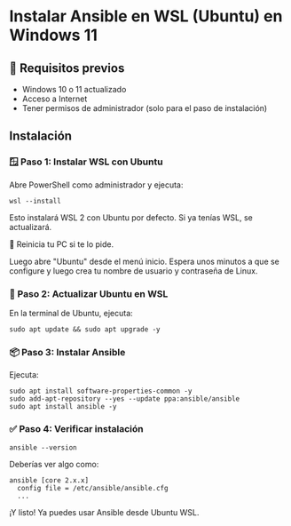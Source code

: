 # Instalar Ansible en WSL (Ubuntu) en Windows 11
## 🧰 Requisitos previos
- Windows 10 o 11 actualizado
- Acceso a Internet
- Tener permisos de administrador (solo para el paso de instalación)

## Instalación
### 🪟 Paso 1: Instalar WSL con Ubuntu
Abre PowerShell como administrador y ejecuta:

```
wsl --install
```
Esto instalará WSL 2 con Ubuntu por defecto. Si ya tenías WSL, se actualizará.

🔁 Reinicia tu PC si te lo pide.

Luego abre "Ubuntu" desde el menú inicio. Espera unos minutos a que se configure y luego crea tu nombre de usuario y contraseña de Linux.

### 🐧 Paso 2: Actualizar Ubuntu en WSL
En la terminal de Ubuntu, ejecuta:

```
sudo apt update && sudo apt upgrade -y
```

### 📦 Paso 3: Instalar Ansible
Ejecuta:
```
sudo apt install software-properties-common -y
sudo add-apt-repository --yes --update ppa:ansible/ansible
sudo apt install ansible -y
```
### ✅ Paso 4: Verificar instalación
```
ansible --version
```
Deberías ver algo como:
```
ansible [core 2.x.x]
  config file = /etc/ansible/ansible.cfg
  ...
```
¡Y listo! Ya puedes usar Ansible desde Ubuntu WSL.
